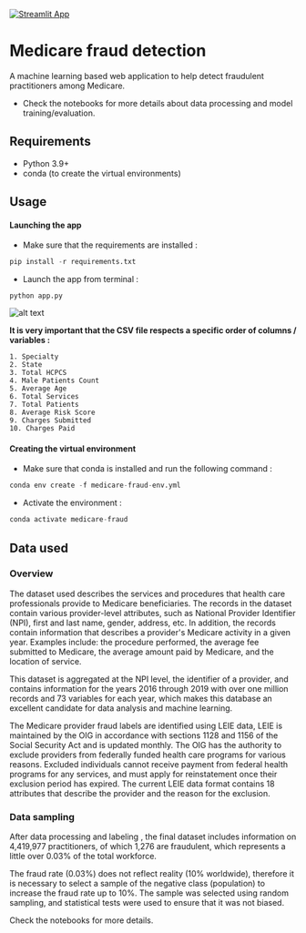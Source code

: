 [![Streamlit App](https://static.streamlit.io/badges/streamlit_badge_black_white.svg)](https://mohamed-lahna-medicare-fraud-detection-streamlitmain-dep-goowye.streamlitapp.com/)

# Medicare fraud detection
A machine learning based web application to help detect fraudulent practitioners among Medicare.

* Check the notebooks for more details about data processing and model training/evaluation.

## Requirements
* Python 3.9+
* conda (to create the virtual environments)

## Usage 
#### Launching the app
* Make sure that the requirements are installed : 
```python
pip install -r requirements.txt
``` 
* Launch the app from terminal :
```
python app.py
``` 

![alt text](https://i.ibb.co/t2RpCwH/222.png)


__It is very important that the CSV file respects a specific order of columns / variables :__
   
    1. Specialty
    2. State
    3. Total HCPCS
    4. Male Patients Count
    5. Average Age
    6. Total Services
    7. Total Patients
    8. Average Risk Score
    9. Charges Submitted
    10. Charges Paid 

#### Creating the virtual environment
* Make sure that conda is installed and run the following command :
```python
conda env create -f medicare-fraud-env.yml
``` 
* Activate the environment :
```python
conda activate medicare-fraud
``` 
## Data used
### Overview
The dataset used describes the services and procedures that health care professionals provide to Medicare beneficiaries. The records in the dataset contain various provider-level attributes, such as National Provider Identifier (NPI), first and last name, gender, address, etc.
In addition, the records contain information that describes a provider's Medicare activity in a given year. Examples include: the procedure performed, the average fee submitted to Medicare, the average amount paid by Medicare, and the location of service.

This dataset is aggregated at the NPI level, the identifier of a provider, and contains information for the years 2016 through 2019 with over one million records and 73 variables for each year, which makes this database an excellent candidate for data analysis and machine learning.

The Medicare provider fraud labels are identified using LEIE data, LEIE is maintained by the OIG in accordance with sections 1128 and 1156 of the Social Security Act and is updated monthly. The OIG has the authority to exclude providers from federally funded health care programs for various reasons. Excluded individuals cannot receive payment from federal health programs for any services, and must apply for reinstatement once their exclusion period has expired. The current LEIE data format contains 18 attributes that describe the provider and the reason for the exclusion.
### Data sampling
After data processing and labeling , the final dataset includes information on 4,419,977 practitioners, of which 1,276 are fraudulent, which represents a little over 0.03% of the total workforce.

The fraud rate (0.03%) does not reflect reality (10% worldwide), therefore it is necessary to select a sample of the negative class (population) to increase the fraud rate up to 10%.
The sample was selected using random sampling, and statistical tests were used to ensure that it was not biased.

Check the notebooks for more details.